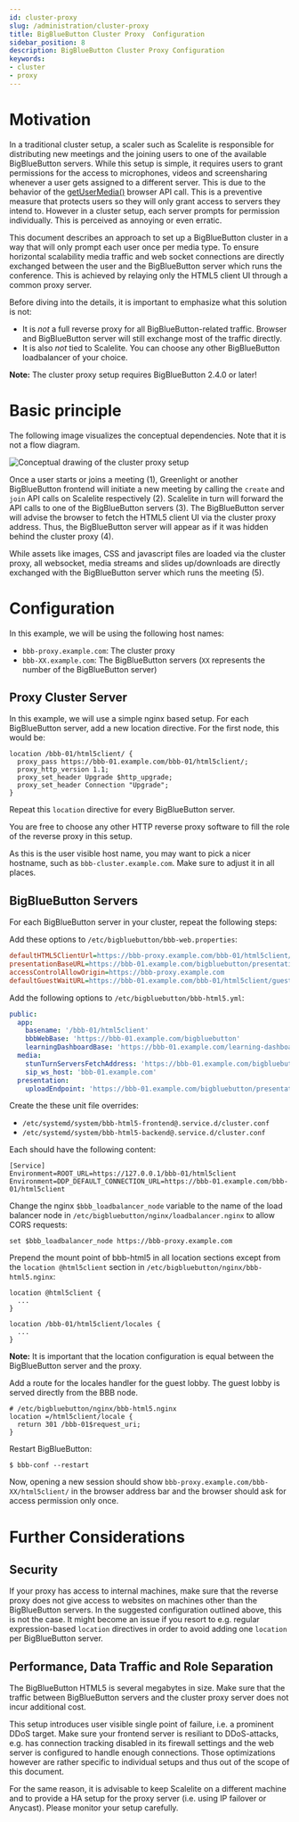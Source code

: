 ```yaml
---
id: cluster-proxy
slug: /administration/cluster-proxy
title: BigBlueButton Cluster Proxy  Configuration
sidebar_position: 8
description: BigBlueButton Cluster Proxy Configuration
keywords:
- cluster
- proxy
---
```


# Motivation

In a traditional cluster setup, a scaler such as Scalelite is responsible for
distributing new meetings and the joining users to one of the available
BigBlueButton servers. While this setup is simple, it requires users to grant
permissions for the access to microphones, videos and screensharing whenever a
user gets assigned to a different server. This is due to the behavior of the
[getUserMedia()](https://developer.mozilla.org/en-US/docs/Web/API/MediaDevices/getUserMedia)
browser API call. This is a preventive measure that protects users so they will
only grant access to servers they intend to. However in a cluster setup, each
server prompts for permission individually. This is perceived as annoying or
even erratic.

This document describes an approach to set up a BigBlueButton cluster in a way
that will only prompt each user once per media type. To ensure horizontal
scalability media traffic and web socket connections are directly exchanged
between the user and the BigBlueButton server which runs the conference. This
is achieved by relaying only the HTML5 client UI through a common proxy server.

Before diving into the details, it is important to emphasize what this solution
is not:

* It is *not* a full reverse proxy for all BigBlueButton-related traffic. Browser
  and BigBlueButton server will still exchange most of the traffic directly.
* It is also *not* tied to Scalelite. You can choose any other BigBlueButton
  loadbalancer of your choice.

**Note:** The cluster proxy setup requires BigBlueButton 2.4.0 or later!

# Basic principle

The following image visualizes the conceptual dependencies. Note that it is not
a flow diagram.

![Conceptual drawing of the cluster proxy setup](/img/bbb-clusterproxy.png)

Once a user starts or joins a meeting (1), Greenlight or another BigBlueButton
frontend will initiate a new meeting by calling the `create` and `join` API
calls on Scalelite respectively (2). Scalelite in turn will forward the API calls
to one of the BigBlueButton servers (3). The BigBlueButton server will advise
the browser to fetch the HTML5 client UI via the cluster proxy address. Thus,
the BigBlueButton server will appear as if it was hidden behind the cluster
proxy (4).

While assets like images, CSS and javascript files are loaded via the cluster
proxy, all websocket, media streams and slides up/downloads are directly
exchanged with the BigBlueButton server which runs the meeting (5).

# Configuration

In this example, we will be using the following host names:

* `bbb-proxy.example.com`: The cluster proxy
* `bbb-XX.example.com`: The BigBlueButton servers (`XX` represents the number
  of the BigBlueButton server)

## Proxy Cluster Server

In this example, we will use a simple nginx based setup. For each BigBlueButton
server, add a new location directive. For the first node, this would be:

```
location /bbb-01/html5client/ {
  proxy_pass https://bbb-01.example.com/bbb-01/html5client/;
  proxy_http_version 1.1;
  proxy_set_header Upgrade $http_upgrade;
  proxy_set_header Connection "Upgrade";
}
```

Repeat this `location` directive for every BigBlueButton server.

You are free to choose any other HTTP reverse proxy software to fill the role
of the reverse proxy in this setup.

As this is the user visible host name, you may want to pick a nicer hostname,
such as `bbb-cluster.example.com`. Make sure to adjust it in all places.

## BigBlueButton Servers

For each BigBlueButton server in your cluster, repeat the following steps:

Add these options to `/etc/bigbluebutton/bbb-web.properties`:

```ini
defaultHTML5ClientUrl=https://bbb-proxy.example.com/bbb-01/html5client/join
presentationBaseURL=https://bbb-01.example.com/bigbluebutton/presentation
accessControlAllowOrigin=https://bbb-proxy.example.com
defaultGuestWaitURL=https://bbb-01.example.com/bbb-01/html5client/guestWait
```

Add the following options to `/etc/bigbluebutton/bbb-html5.yml`:

```yaml
public:
  app:
    basename: '/bbb-01/html5client'
    bbbWebBase: 'https://bbb-01.example.com/bigbluebutton'
    learningDashboardBase: 'https://bbb-01.example.com/learning-dashboard'
  media:
    stunTurnServersFetchAddress: 'https://bbb-01.example.com/bigbluebutton/api/stuns'
    sip_ws_host: 'bbb-01.example.com'
  presentation:
    uploadEndpoint: 'https://bbb-01.example.com/bigbluebutton/presentation/upload'
```

Create the these unit file overrides:

* `/etc/systemd/system/bbb-html5-frontend@.service.d/cluster.conf`
* `/etc/systemd/system/bbb-html5-backend@.service.d/cluster.conf`

Each should have the following content:

```
[Service]
Environment=ROOT_URL=https://127.0.0.1/bbb-01/html5client
Environment=DDP_DEFAULT_CONNECTION_URL=https://bbb-01.example.com/bbb-01/html5client
```

Change the nginx `$bbb_loadbalancer_node` variable to the name of the load
balancer node in `/etc/bigbluebutton/nginx/loadbalancer.nginx` to allow CORS
requests:

```
set $bbb_loadbalancer_node https://bbb-proxy.example.com
```

Prepend the mount point of bbb-html5 in all location sections except from the
`location @html5client` section in `/etc/bigbluebutton/nginx/bbb-html5.nginx`:

```
location @html5client {
  ...
}

location /bbb-01/html5client/locales {
  ...
}
```

**Note:** It is important that the location configuration is equal between the
BigBlueButton server and the proxy.

Add a route for the locales handler for the guest lobby. The guest lobby is served directly from the BBB node.

```
# /etc/bigbluebutton/nginx/bbb-html5.nginx
location =/html5client/locale {
  return 301 /bbb-01$request_uri;
}
```


Restart BigBlueButton:

```shell
$ bbb-conf --restart
```

Now, opening a new session should show
`bbb-proxy.example.com/bbb-XX/html5client/` in the browser address bar and the
browser should ask for access permission only once.

# Further Considerations

## Security

If your proxy has access to internal machines, make sure that the reverse proxy
does not give access to websites on machines other than the BigBlueButton
servers.  In the suggested configuration outlined above, this is not the case.
It might become an issue if you resort to e.g. regular expression-based
`location` directives in order to avoid adding one `location` per BigBlueButton
server.

## Performance, Data Traffic and Role Separation

The BigBlueButton HTML5 is several megabytes in size. Make sure that the
traffic between BigBlueButton servers and the cluster proxy server does not
incur additional cost.

This setup introduces user visible single point of failure, i.e. a prominent
DDoS target. Make sure your frontend server is resiliant to DDoS-attacks, e.g.
has connection tracking disabled in its firewall settings and the web server is
configured to handle enough connections. Those optimizations however are rather
specific to individual setups and thus out of the scope of this document.

For the same reason, it is advisable to keep Scalelite on a different machine and
to provide a HA setup for the proxy server (i.e. using IP failover or Anycast).
Please monitor your setup carefully.
